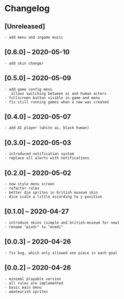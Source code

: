 # Changelog

## [Unreleased]
    - add menu and ingame music

## [0.6.0] – 2020-05-10
    - add skin changer

## [0.5.0] – 2020-05-09
    - add game config menu
       allows switching between ai and human actors
    - fullscreen button visible in game and menu
    - fix still running games when a new was created

## [0.4.0] – 2020-05-07
    - add AI player (white ai, black human)

## [0.3.0] – 2020-05-03
    - introduced notification system
    - replace all alerts with notifications

## [0.2.0] – 2020-05-02
    - new style menu screen
    - refactor rules
    - better die sprites in british museum skin
    - dice scale a little according to y position

## [0.1.0] – 2020-04-27
    - introduce skins (simple and british-museum for now)
    - rename "pixUr" to "enedi"

## [0.0.3] – 2020-04-26
    - fix bug, which only allowed one piece in each goal

## [0.0.2] – 2020-04-26
    - minimal playable version
    - all rules are implemented
    - basic main menu
    - amateurish sprites
